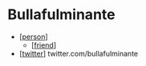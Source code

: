 # Bullafulminante

- [[person]]
  - [[friend]]
- [[twitter]] twitter.com/bullafulminante


[//begin]: # "Autogenerated link references for markdown compatibility"
[person]: person "Person"
[friend]: friend "Friend"
[twitter]: twitter "Twitter"
[//end]: # "Autogenerated link references"